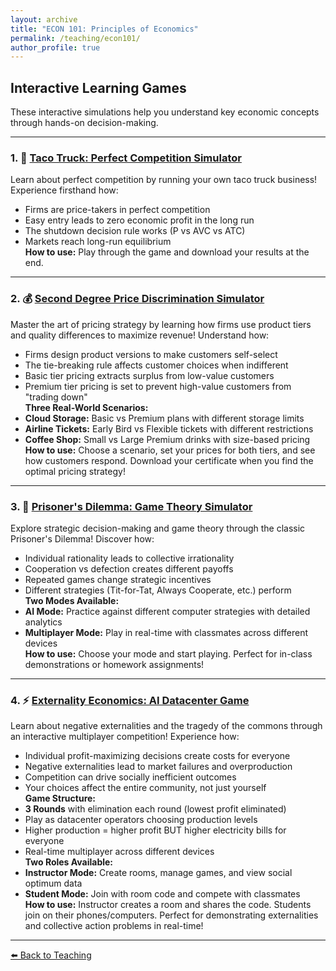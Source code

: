 ```yaml
---
layout: archive
title: "ECON 101: Principles of Economics"
permalink: /teaching/econ101/
author_profile: true
---
```

## Interactive Learning Games
These interactive simulations help you understand key economic concepts through hands-on decision-making.

---

### 1. 🌮 [Taco Truck: Perfect Competition Simulator](https://jihye-heo.github.io/econ-teaching-games/taco-truck-game.html)
Learn about perfect competition by running your own taco truck business! Experience firsthand how:
- Firms are price-takers in perfect competition  
- Easy entry leads to zero economic profit in the long run  
- The shutdown decision rule works (P vs AVC vs ATC)  
- Markets reach long-run equilibrium  
**How to use:** Play through the game and download your results at the end.
---
### 2. 💰 [Second Degree Price Discrimination Simulator](https://jihye-heo.github.io/econ-teaching-games/price-discrimination.html)
Master the art of pricing strategy by learning how firms use product tiers and quality differences to maximize revenue! Understand how:
- Firms design product versions to make customers self-select  
- The tie-breaking rule affects customer choices when indifferent  
- Basic tier pricing extracts surplus from low-value customers  
- Premium tier pricing is set to prevent high-value customers from "trading down"  
**Three Real-World Scenarios:**
- **Cloud Storage:** Basic vs Premium plans with different storage limits  
- **Airline Tickets:** Early Bird vs Flexible tickets with different restrictions  
- **Coffee Shop:** Small vs Large Premium drinks with size-based pricing  
**How to use:** Choose a scenario, set your prices for both tiers, and see how customers respond. Download your certificate when you find the optimal pricing strategy!

---

### 3. 🤝 [Prisoner's Dilemma: Game Theory Simulator](https://jihye-heo.github.io/econ-teaching-games/prisoner-dilemma-game.html) 
Explore strategic decision-making and game theory through the classic Prisoner's Dilemma! Discover how:
- Individual rationality leads to collective irrationality  
- Cooperation vs defection creates different payoffs  
- Repeated games change strategic incentives  
- Different strategies (Tit-for-Tat, Always Cooperate, etc.) perform  
**Two Modes Available:**
- **AI Mode:** Practice against different computer strategies with detailed analytics  
- **Multiplayer Mode:** Play in real-time with classmates across different devices  
**How to use:** Choose your mode and start playing. Perfect for in-class demonstrations or homework assignments!

---

### 4. ⚡ [Externality Economics: AI Datacenter Game](https://jihye-heo.github.io/econ-teaching-games/externality-game.html)
Learn about negative externalities and the tragedy of the commons through an interactive multiplayer competition! Experience how:
- Individual profit-maximizing decisions create costs for everyone  
- Negative externalities lead to market failures and overproduction  
- Competition can drive socially inefficient outcomes  
- Your choices affect the entire community, not just yourself  
**Game Structure:**
- **3 Rounds** with elimination each round (lowest profit eliminated)  
- Play as datacenter operators choosing production levels  
- Higher production = higher profit BUT higher electricity bills for everyone  
- Real-time multiplayer across different devices  
**Two Roles Available:**
- **Instructor Mode:** Create rooms, manage games, and view social optimum data  
- **Student Mode:** Join with room code and compete with classmates  
**How to use:** Instructor creates a room and shares the code. Students join on their phones/computers. Perfect for demonstrating externalities and collective action problems in real-time!
---
[⬅️ Back to Teaching](/teaching/)